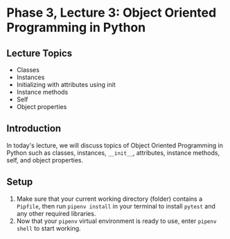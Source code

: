 # Phase 3, Lecture 3: Object Oriented Programming in Python

## Lecture Topics

- Classes
- Instances
- Initializing with attributes using init
- Instance methods
- Self
- Object properties

## Introduction

In today's lecture, we will discuss topics of Object Oriented Programming in Python such as classes, instances, `__init__`, attributes, instance methods, self, and object properties.

## Setup

1. Make sure that your current working directory (folder) contains a `Pipfile`, then run `pipenv install` in your terminal to install `pytest` and any other required libraries.
2. Now that your `pipenv` virtual environment is ready to use, enter `pipenv shell` to start working.
<!-- 3. Run `pytest` from inside of the `phase-3-lecture-2-python-data-structures` directory (if you can see `lib`, `Pipfile`, `Pipfile.lock`, `pytest.ini`, and `README.md` in your current working directory, then you are in the correct directory) to run the tests, and begin working to pass the tests. You can also run `pytest -x` to run one test at a time. -->